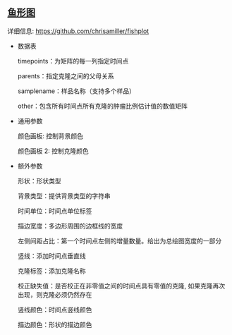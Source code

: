 ## [鱼形图](/basic/fishplot)

详细信息: https://github.com/chrisamiller/fishplot

- 数据表

  timepoints：为矩阵的每一列指定时间点

  parents：指定克隆之间的父母关系

  samplename：样品名称（支持多个样品）

  other：包含所有时间点所有克隆的肿瘤比例估计值的数值矩阵

- 通用参数

  颜色画板: 控制背景颜色

  颜色画板 2: 控制克隆颜色

- 额外参数

  形状：形状类型

  背景类型：提供背景类型的字符串

  时间单位：时间点单位标签

  描边宽度：多边形周围的边框线的宽度

  左侧间距占比：第一个时间点左侧的增量数量。给出为总绘图宽度的一部分

  竖线：添加时间点垂直线

  克隆标签：添加克隆名称

  校正缺失值：是否校正在非零值之间的时间点具有零值的克隆, 如果克隆再次出现，则克隆必须仍然存在

  竖线颜色：时间点竖线颜色

  描边颜色：形状的描边颜色
